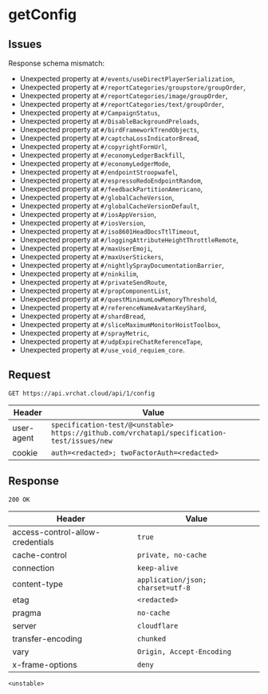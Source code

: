 # getConfig

## Issues
Response schema mismatch:
* Unexpected property at ``#/events/useDirectPlayerSerialization``,
* Unexpected property at ``#/reportCategories/groupstore/groupOrder``,
* Unexpected property at ``#/reportCategories/image/groupOrder``,
* Unexpected property at ``#/reportCategories/text/groupOrder``,
* Unexpected property at ``#/CampaignStatus``,
* Unexpected property at ``#/DisableBackgroundPreloads``,
* Unexpected property at ``#/birdFrameworkTrendObjects``,
* Unexpected property at ``#/captchaLossIndicatorBread``,
* Unexpected property at ``#/copyrightFormUrl``,
* Unexpected property at ``#/economyLedgerBackfill``,
* Unexpected property at ``#/economyLedgerMode``,
* Unexpected property at ``#/endpointStroopwafel``,
* Unexpected property at ``#/espressoRedoEndpointRandom``,
* Unexpected property at ``#/feedbackPartitionAmericano``,
* Unexpected property at ``#/globalCacheVersion``,
* Unexpected property at ``#/globalCacheVersionDefault``,
* Unexpected property at ``#/iosAppVersion``,
* Unexpected property at ``#/iosVersion``,
* Unexpected property at ``#/iso8601HeadDocsTtlTimeout``,
* Unexpected property at ``#/loggingAttributeHeightThrottleRemote``,
* Unexpected property at ``#/maxUserEmoji``,
* Unexpected property at ``#/maxUserStickers``,
* Unexpected property at ``#/nightlySprayDocumentationBarrier``,
* Unexpected property at ``#/ninkilim``,
* Unexpected property at ``#/privateSendRoute``,
* Unexpected property at ``#/propComponentList``,
* Unexpected property at ``#/questMinimumLowMemoryThreshold``,
* Unexpected property at ``#/referenceNameAvatarKeyShard``,
* Unexpected property at ``#/shardBread``,
* Unexpected property at ``#/sliceMaximumMonitorHoistToolbox``,
* Unexpected property at ``#/sprayMetric``,
* Unexpected property at ``#/udpExpireChatReferenceTape``,
* Unexpected property at ``#/use_void_requiem_core``.
## Request
`GET https://api.vrchat.cloud/api/1/config`

| Header | Value |
| ------ | ----- |
| user-agent | `specification-test/@<unstable> https://github.com/vrchatapi/specification-test/issues/new` |
| cookie | `auth=<redacted>; twoFactorAuth=<redacted>` |


## Response
`200 OK`

| Header | Value |
| ------ | ----- |
| access-control-allow-credentials | `true` |
| cache-control | `private, no-cache` |
| connection | `keep-alive` |
| content-type | `application/json; charset=utf-8` |
| etag | `<redacted>` |
| pragma | `no-cache` |
| server | `cloudflare` |
| transfer-encoding | `chunked` |
| vary | `Origin, Accept-Encoding` |
| x-frame-options | `deny` |

```jsonc
<unstable>
```
